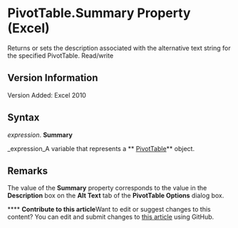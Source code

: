 
# PivotTable.Summary Property (Excel)

Returns or sets the description associated with the alternative text string for the specified PivotTable. Read/write


## Version Information

Version Added: Excel 2010 


## Syntax

 _expression_. **Summary**

 _expression_A variable that represents a  ** [PivotTable](a9c1d4a0-78a9-f9a6-6daf-91cb63e45842.md)** object.


## Remarks

The value of the  **Summary** property corresponds to the value in the **Description** box on the **Alt Text** tab of the **PivotTable Options** dialog box.


****   **Contribute to this article**Want to edit or suggest changes to this content? You can edit and submit changes to  [this article](https://github.com/jhershey00/VBA_Excel_Test/OpenXMLCon/articles/4f397910-544c-b960-4583-29c4651d6f24.md) using GitHub.

